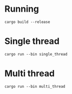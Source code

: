 # Running 
```cargo build --release```

# Single thread
```cargo run --bin single_thread```

# Multi thread 
```cargo run --bin multi_thread```
